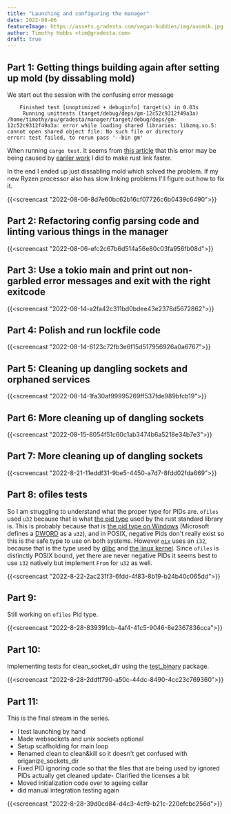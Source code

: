 ```yaml
---
title: "Launching and configuring the manager"
date: 2022-08-06
featureImage: https://assets.gradesta.com/vegan-buddies/img/avomik.jpg
author: Timothy Hobbs <tim@gradesta.com>
draft: true
---
```


Part 1: Getting things building again after setting up mold (by dissabling mold)
------


We start out the session with the confusing error message

```
    Finished test [unoptimized + debuginfo] target(s) in 0.03s
     Running unittests (target/debug/deps/gm-12c52c9312f49a3a)
/home/timothy/pu/gradesta/manager/target/debug/deps/gm-12c52c9312f49a3a: error while loading shared libraries: libzmq.so.5: cannot open shared object file: No such file or directory
error: test failed, to rerun pass '--bin gm'
```

When running `cargo test`. It seems from [this article](https://matklad.github.io/2022/03/14/rpath-or-why-lld-doesnt-work-on-nixos.html) that this error may be being caused by [eariler work](https://veganbuddies.org/blog/stream17/) I did to make rust link faster. 

In the end I ended up just dissabling mold which solved the problem. If my new Ryzen processor also has slow linking problems I'll figure out how to fix it.

{{<screencast "2022-08-06-8d7e60bc62b16cf07726c6b0439c6490">}}

Part 2: Refactoring config parsing code and linting various things in the manager
---------

{{<screencast "2022-08-06-efc2c67b6d514a56e80c03fa956fb08d">}}

Part 3: Use a tokio main and print out non-garbled error messages and exit with the right exitcode
---------

{{<screencast "2022-08-14-a2fa42c311bd0bdee43e2378d5672862">}}

Part 4: Polish and run lockfile code
--------

{{<screencast "2022-08-14-6123c72fb3e6f15d517956926a0a6767">}}

Part 5: Cleaning up dangling sockets and orphaned services
---------

{{<screencast "2022-08-14-1fa30af99995269ff537fde989bfcb19">}}

Part 6: More cleaning up of dangling sockets
---------

{{<screencast "2022-08-15-8054f51c60c1ab3474b6a5218e34b7e3">}}

Part 7:  More cleaning up of dangling sockets
---------

{{<screencast "2022-8-21-11eddf31-9be5-4450-a7d7-8fdd02fda669">}}

Part 8: ofiles tests
---------

So I am struggling to understand what the proper type for PIDs are. `ofiles` used `u32` because that is what [the pid type](https://doc.rust-lang.org/std/process/fn.id.html) used by the rust standard library is. This is probably because that is [the pid type on Windows](https://docs.microsoft.com/en-us/windows/win32/api/processthreadsapi/nf-processthreadsapi-getprocessid) (Microsoft defines a [DWORD](https://docs.microsoft.com/en-us/windows/win32/winprog/windows-data-types) as a `u32`), and in POSIX, negative Pids don't really exist so this is the safe type to use on both systems. However [`nix`](https://docs.rs/nix/0.25.0/nix/pty/type.SessionId.html) uses an `i32`, because that is the type used by [glibc](https://ftp.gnu.org/old-gnu/Manuals/glibc-2.2.3/html_node/libc_554.html) and [the linux kernel](https://github.com/torvalds/linux/blob/5147da902e0dd162c6254a61e4c57f21b60a9b1c/include/linux/pid.h#L55). Since `ofiles` is distinctly POSIX bound, yet there are never negative PIDs it seems best to use `i32` natively but implement `From` for `u32` as well.

{{<screencast "2022-8-22-2ac231f3-6fdd-4f83-8b19-b24b40c065dd">}}


Part 9:
----------

Still working on `ofiles` Pid type.

{{<screencast "2022-8-28-839391cb-4af4-41c5-9046-8e2367836cca">}}

Part 10:
---------

Implementing tests for clean_socket_dir using the [test_binary](https://docs.rs/test-binary/latest/test_binary/) package.

{{<screencast "2022-8-28-2ddff790-a50c-44dc-8490-4cc23c769360">}}

Part 11:
----------

This is the final stream in the series.

- I test launching by hand
- Made websockets and unix sockets optional
- Setup scafholding for main loop
- Renamed clean to clean&kill so it doesn't get confused with origanize_sockets_dir
- Fixed PID ignoring code so that the files that are being used by ignored PIDs actually get cleaned update- Clarified the licenses a bit
- Moved initialization code over to ageing cellar
- did manual integration testing again

{{<screencast "2022-8-28-39d0cd84-d4c3-4cf9-b21c-220efcbc256d">}}

